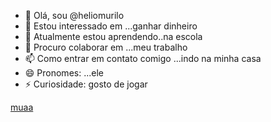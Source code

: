 - 👋 Olá, sou @heliomurilo
- 👀  Estou interessado em ...ganhar dinheiro
- 🌱  Atualmente estou aprendendo..na escola
- 💞️  Procuro colaborar em ...meu trabalho
- 📫 Como entrar em contato comigo ...indo na minha casa
- 😄 Pronomes: ...ele
- ⚡  Curiosidade: gosto de jogar

<!---
heliomurilo/heliomurilo is a ✨ special ✨ repository because its `README.md` (this file) appears on your GitHub profile.
You can click the Preview link to take a look at your changes.
--->
[muaa](https://media.tenor.com/NFH9wU5dtdgAAAAM/kiss.gif)

